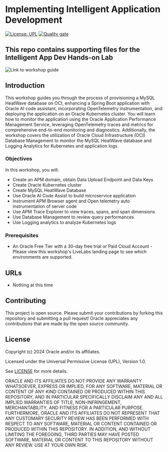 # Implementing Intelligent Application Development

[![License: UPL](https://img.shields.io/badge/license-UPL-green)](https://img.shields.io/badge/license-UPL-green) [![Quality gate](https://sonarcloud.io/api/project_badges/quality_gate?project=oracle-devrel_oci-devlive-2024)](https://sonarcloud.io/dashboard?id=oracle-devrel_oci-devlive-2024)

## This repo contains supporting files for the Intelligent App Dev Hands-on Lab

![Link to workshop guide](https://apexapps.oracle.com/pls/apex/r/dbpm/livelabs/view-workshop?wec=7625-GFDB-QRPZ-RFTK&request=109399795131694&session=109399795131694)

## Introduction
This workshop guides you through the process of provisioning a MySQL HeatWave database on OCI, enhancing a Spring Boot application with Oracle AI code assistant, incorporating OpenTelemetry instrumentation, and deploying the application on an Oracle Kubernetes cluster. You will learn how to monitor the application using the Oracle Application Performance Management Service, leveraging OpenTelemetry traces and metrics for comprehensive end-to-end monitoring and diagnostics. Additionally, the workshop covers the utilization of Oracle Cloud Infrastructure (OCI) Database Management to monitor the MySQL HeatWave database and Logging Analytics for Kubernetes and application logs.

### Objectives

In this workshop, you will:
* Create an APM domain, obtain Data Upload Endpoint and Data Keys
* Create Oracle Kubernetes cluster 
* Create MySQL HeatWave Database 
* Use Oracle AI Code Assist to build microservice application 
*	Instrument APM Browser agent and Open telemetry auto instrumentation of server code
*	Use APM Trace Explorer to view traces, spans, and span dimensions
* Use Database Management to review query performances
* Use Logging analytics to analyze Kubernetes logs 

### Prerequisites

* An Oracle Free Tier with a 30-day free trial or Paid Cloud Account - Please view this workshop's LiveLabs landing page to see which environments are supported.

## URLs
* Nothing at this time

## Contributing
This project is open source.  Please submit your contributions by forking this repository and submitting a pull request!  Oracle appreciates any contributions that are made by the open source community.

## License
Copyright (c) 2024 Oracle and/or its affiliates.

Licensed under the Universal Permissive License (UPL), Version 1.0.

See [LICENSE](LICENSE) for more details.

ORACLE AND ITS AFFILIATES DO NOT PROVIDE ANY WARRANTY WHATSOEVER, EXPRESS OR IMPLIED, FOR ANY SOFTWARE, MATERIAL OR CONTENT OF ANY KIND CONTAINED OR PRODUCED WITHIN THIS REPOSITORY, AND IN PARTICULAR SPECIFICALLY DISCLAIM ANY AND ALL IMPLIED WARRANTIES OF TITLE, NON-INFRINGEMENT, MERCHANTABILITY, AND FITNESS FOR A PARTICULAR PURPOSE.  FURTHERMORE, ORACLE AND ITS AFFILIATES DO NOT REPRESENT THAT ANY CUSTOMARY SECURITY REVIEW HAS BEEN PERFORMED WITH RESPECT TO ANY SOFTWARE, MATERIAL OR CONTENT CONTAINED OR PRODUCED WITHIN THIS REPOSITORY. IN ADDITION, AND WITHOUT LIMITING THE FOREGOING, THIRD PARTIES MAY HAVE POSTED SOFTWARE, MATERIAL OR CONTENT TO THIS REPOSITORY WITHOUT ANY REVIEW. USE AT YOUR OWN RISK. 